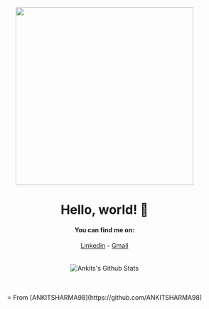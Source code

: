 <div align="center">
<img src="https://i.imgur.com/8MupZHY.gif" width="400px" />
<br>

# Hello, world! 👋

#### You can find me on:
[Linkedin](https://www.linkedin.com/in/ankit-sharma-7843aa187) - [Gmail](mailto:ankitsharma8794@gmail.com)
<br>
<br>
<br>
<img align="center" src="https://github-readme-stats.vercel.app/api?username=ANKITSHARMA98&include_all_commits=true&count_private=true&show_icons=true&line_height=20&title_color=7A7ADB&icon_color=2234AE&text_color=D3D3D3&bg_color=0,000000,130F40" alt="Ankits's Github Stats">

<br>
<br>
⭐️ From [ANKITSHARMA98](https://github.com/ANKITSHARMA98) 
</div>
